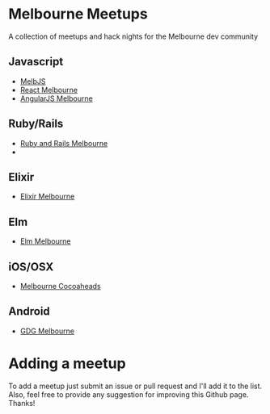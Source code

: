 # Melbourne Meetups
A collection of meetups and hack nights for the Melbourne dev community

## Javascript

- [MelbJS](http://melbjs.com/)
- [React Melbourne](https://www.meetup.com/React-Melbourne/)
- [AngularJS Melbourne](http://www.meetup.com/AngularJS-Melbourne/)

## Ruby/Rails

- [Ruby and Rails Melbourne](https://www.meetup.com/Ruby-On-Rails-Oceania-Melbourne/)
- 
## Elixir

- [Elixir Melbourne](http://www.meetup.com/Elixir-Melbourne/)

## Elm

- [Elm Melbourne](http://elm-melb-2016-sept.peatix.com/)

## iOS/OSX

- [Melbourne Cocoaheads](http://www.melbournecocoaheads.com/)

## Android

- [GDG Melbourne](http://www.meetup.com/gdg-melbourne)

# Adding a meetup

To add a meetup just submit an issue or pull request and I'll add it to the list. Also, feel free to provide any suggestion for improving this Github page. Thanks!


